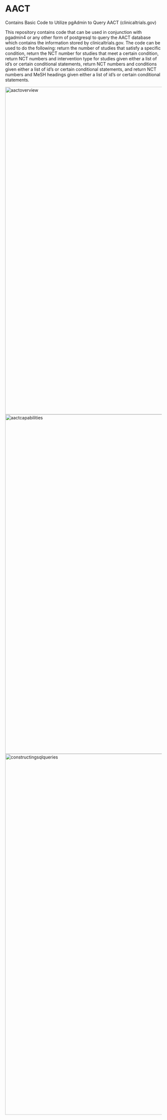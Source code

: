 # AACT
Contains Basic Code to Utilize pgAdmin to Query AACT (clinicaltrials.gov)

 
This repository contains code that can be used in conjunction with pgadmin4 or any other form of postgresql to query the AACT database which contains the information stored by clinicaltrials.gov.  The code can be used to do the following: return the number of studies that satisfy a specific condition, return the NCT number for studies that meet a certain condition, return NCT numbers and intervention type for studies given either a list of id’s or certain conditional statements, return NCT numbers and conditions given either a list of id’s or certain conditional statements, and return NCT numbers and MeSH headings given either a list of id’s or certain conditional statements.

<img width="1051" alt="aactoverview" src="https://user-images.githubusercontent.com/40306511/42787183-41d8ce5e-890e-11e8-8b43-41495700e892.png">

<img width="1089" alt="aactcapabilities" src="https://user-images.githubusercontent.com/40306511/42787177-38638120-890e-11e8-9b01-cd9c51fa45b8.png">

<img width="1158" alt="constructingsqlqueries" src="https://user-images.githubusercontent.com/40306511/42787179-3ba46a34-890e-11e8-80c0-c815a3f5c40b.png">



